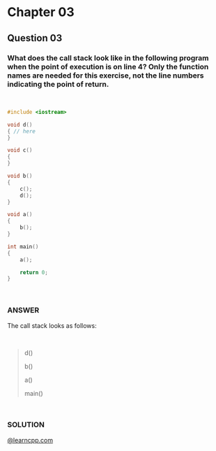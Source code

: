 # Chapter 03
## Question 03

### What does the call stack look like in the following program when the point of execution is on line 4? Only the function names are needed for this exercise, not the line numbers indicating the point of return.

<br>

```cpp
#include <iostream>

void d()
{ // here
}

void c()
{
}

void b()
{
	c();
	d();
}

void a()
{
	b();
}

int main()
{
	a();

	return 0;
}
```

<br>

### ANSWER
The call stack looks as follows:

<br>

>d()
>
>b()
>
>a()
>
>main()

<br>

### SOLUTION
[@learncpp.com](https://www.learncpp.com/cpp-tutorial/chapter-3-summary-and-quiz#cpp_solution_id_1)